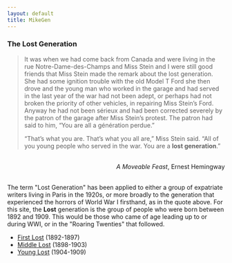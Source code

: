 ```yaml
---
layout: default
title: MikeGen
---
```

### The Lost Generation
>It was when we had come back from Canada and were living in the rue Notre-Dame-des-Champs and Miss Stein and I were still good friends that Miss Stein made the remark about the lost generation. She had some ignition trouble with the old Model T Ford she then drove and the young man who worked in the garage and had served in the last year of the war had not been adept, or perhaps had not broken the priority of other vehicles, in repairing Miss Stein’s Ford. Anyway he had not been sérieux and had been corrected severely by the patron of the garage after Miss Stein’s protest. The patron had said to him, “You are all a génération perdue.”
>
>“That’s what you are. That’s what you all are,” Miss Stein said. “All of you young people who served in the war. You are a **lost generation**.”

<br>
<div style="text-align: right"> <em>A Moveable Feast</em>, Ernest Hemingway </div>
<br>  
  
The term "Lost Generation" has been applied to either a group of expatriate writers living in Paris in the 1920s, or more broadly to the generation that experienced the horrors of World War I firsthand, as in the quote above. For this site, the **Lost** generation is the group of people who were born between 1892 and 1909. This would be those who came of age leading up to or during WWI, or in the "Roaring Twenties" that followed. 

- [First Lost](/mike-gen/generations/lost_first.html) (1892-1897)
- [Middle Lost](/mike-gen/generations/lost_middle.html) (1898-1903)
- [Young Lost](/mike-gen/generations/lost_young.html) (1904-1909)
